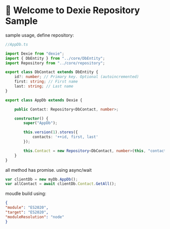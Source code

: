 # 🚀 Welcome to Dexie Repository Sample

sample usage, define repository:

```typeScript
//AppDb.ts

import Dexie from "dexie";
import { DbEntity } from "../core/DbEntity";
import Repository from "../core/repository";

export class DbContact extends DbEntity {
    id?: number; // Primary key. Optional (autoincremented)
    first: string; // First name
    last: string; // Last name
}

export class AppDb extends Dexie {

    public Contact: Repository<DbContact, number>;    

    constructor() {
        super("AppDb");

        this.version(1).stores({
            contacts: '++id, first, last'            
        });

        this.Contact = new Repository<DbContact, number>(this, "contacts");        
    }
}
```

all method has promise. using async/wait

```typeScript
var clientDb = new myDb.AppDb();  
var allContact = await clientDb.Contact.GetAll();
```

moudle build using:
```json
{
"module": "ES2020",
"target": "ES2020",
"moduleResolution": "node"
}
```
